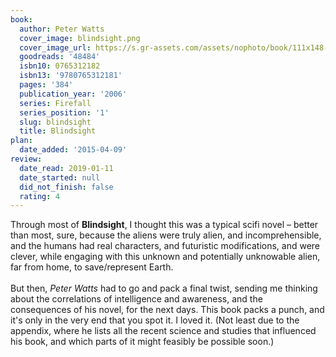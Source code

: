 ```yaml
---
book:
  author: Peter Watts
  cover_image: blindsight.png
  cover_image_url: https://s.gr-assets.com/assets/nophoto/book/111x148-bcc042a9c91a29c1d680899eff700a03.png
  goodreads: '48484'
  isbn10: 0765312182
  isbn13: '9780765312181'
  pages: '384'
  publication_year: '2006'
  series: Firefall
  series_position: '1'
  slug: blindsight
  title: Blindsight
plan:
  date_added: '2015-04-09'
review:
  date_read: 2019-01-11
  date_started: null
  did_not_finish: false
  rating: 4
---
```


Through most of **Blindsight**, I thought this was a typical scifi novel – better than most, sure, because the aliens were truly alien, and incomprehensible, and the humans had real characters, and futuristic modifications, and were clever, while engaging with this unknown and potentially unknowable alien, far from home, to save/represent Earth.<br /><br />But then, *Peter Watts* had to go and pack a final twist, sending me thinking about the correlations of intelligence and awareness, and the consequences of his novel, for the next days. This book packs a punch, and it's only in the very end that you spot it. I loved it. (Not least due to the appendix, where he lists all the recent science and studies that influenced his book, and which parts of it might feasibly be possible soon.)
